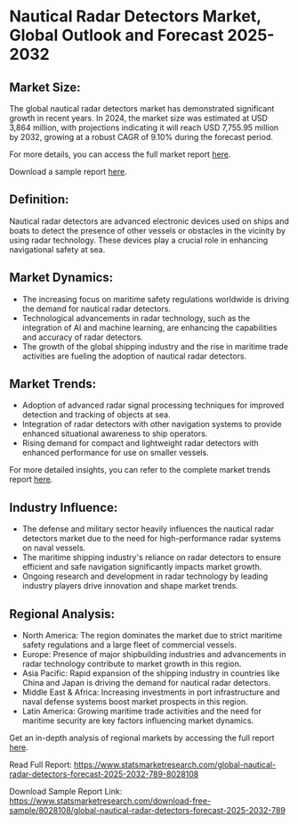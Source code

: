 <!DOCTYPE html>
<html lang="en">
<head>
<meta charset="UTF-8">
<meta name="viewport" content="width=device-width, initial-scale=1.0">
<title>Nautical Radar Detectors Market, Global Outlook and Forecast 2025-2032</title>
</head>
<body>

<h1>Nautical Radar Detectors Market, Global Outlook and Forecast 2025-2032</h1>

<h2>Market Size:</h2>
<p>The global nautical radar detectors market has demonstrated significant growth in recent years. In 2024, the market size was estimated at USD 3,864 million, with projections indicating it will reach USD 7,755.95 million by 2032, growing at a robust CAGR of 9.10% during the forecast period.</p>
<p>For more details, you can access the full market report <a href='https://www.statsmarketresearch.com/global-nautical-radar-detectors-forecast-2025-2032-789-8028108'>here</a>.</p>
<p>Download a sample report <a href='https://www.statsmarketresearch.com/download-free-sample/8028108/global-nautical-radar-detectors-forecast-2025-2032-789'>here</a>.</p>

<h2>Definition:</h2>
<p>Nautical radar detectors are advanced electronic devices used on ships and boats to detect the presence of other vessels or obstacles in the vicinity by using radar technology. These devices play a crucial role in enhancing navigational safety at sea.</p>

<h2>Market Dynamics:</h2>
<ul>
  <li>The increasing focus on maritime safety regulations worldwide is driving the demand for nautical radar detectors.</li>
  <li>Technological advancements in radar technology, such as the integration of AI and machine learning, are enhancing the capabilities and accuracy of radar detectors.</li>
  <li>The growth of the global shipping industry and the rise in maritime trade activities are fueling the adoption of nautical radar detectors.</li>
</ul>

<h2>Market Trends:</h2>
<ul>
  <li>Adoption of advanced radar signal processing techniques for improved detection and tracking of objects at sea.</li>
  <li>Integration of radar detectors with other navigation systems to provide enhanced situational awareness to ship operators.</li>
  <li>Rising demand for compact and lightweight radar detectors with enhanced performance for use on smaller vessels.</li>
</ul>
<p>For more detailed insights, you can refer to the complete market trends report <a href='https://www.statsmarketresearch.com/global-nautical-radar-detectors-forecast-2025-2032-789-8028108'>here</a>.</p>

<h2>Industry Influence:</h2>
<ul>
  <li>The defense and military sector heavily influences the nautical radar detectors market due to the need for high-performance radar systems on naval vessels.</li>
  <li>The maritime shipping industry's reliance on radar detectors to ensure efficient and safe navigation significantly impacts market growth.</li>
  <li>Ongoing research and development in radar technology by leading industry players drive innovation and shape market trends.</li>
</ul>

<h2>Regional Analysis:</h2>
<ul>
  <li>North America: The region dominates the market due to strict maritime safety regulations and a large fleet of commercial vessels.</li>
  <li>Europe: Presence of major shipbuilding industries and advancements in radar technology contribute to market growth in this region.</li>
  <li>Asia Pacific: Rapid expansion of the shipping industry in countries like China and Japan is driving the demand for nautical radar detectors.</li>
  <li>Middle East & Africa: Increasing investments in port infrastructure and naval defense systems boost market prospects in this region.</li>
  <li>Latin America: Growing maritime trade activities and the need for maritime security are key factors influencing market dynamics.</li>
</ul>
<p>Get an in-depth analysis of regional markets by accessing the full report <a href='https://www.statsmarketresearch.com/global-nautical-radar-detectors-forecast-2025-2032-789-8028108'>here</a>.</p>

<p>Read Full Report: <a href='https://www.statsmarketresearch.com/global-nautical-radar-detectors-forecast-2025-2032-789-8028108'>https://www.statsmarketresearch.com/global-nautical-radar-detectors-forecast-2025-2032-789-8028108</a></p>
<p>Download Sample Report Link: <a href='https://www.statsmarketresearch.com/download-free-sample/8028108/global-nautical-radar-detectors-forecast-2025-2032-789'>https://www.statsmarketresearch.com/download-free-sample/8028108/global-nautical-radar-detectors-forecast-2025-2032-789</a></p>

</body>
</html>